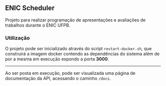 ## ENIC Scheduler

Projeto para realizar programação de apresentações e avaliações de trabalhos durante o ENIC UFPB.

### Utilização

O projeto pode ser inicializado através do script ```restart-docker.sh```, que construirá a imagem docker contendo as dependências do sistema além de por a mesma em execução expondo a porta **3000**.

---

Ao ser posta em execução, pode ser visualizada uma página de documentação da API, acessando o caminho ```/docs```.